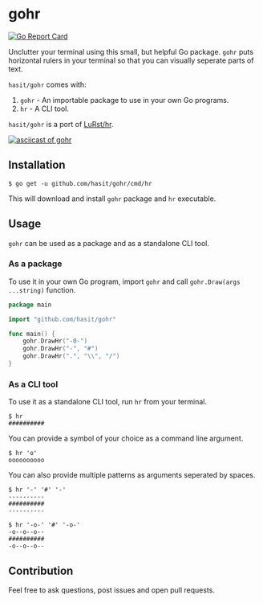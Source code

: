 # gohr

[![Go Report Card](https://goreportcard.com/badge/github.com/hasit/gohr)](https://goreportcard.com/report/github.com/hasit/gohr)

Unclutter your terminal using this small, but helpful Go package. `gohr` puts horizontal rulers in your terminal so that you can visually seperate parts of text.

`hasit/gohr` comes with:
1. `gohr` - An importable package to use in your own Go programs.
2. `hr` - A CLI tool.

`hasit/gohr` is a port of [LuRst/hr](https://github.com/LuRsT/hr).

[![asciicast of gohr](https://asciinema.org/a/124619.png)](https://asciinema.org/a/124619)

## Installation

```
$ go get -u github.com/hasit/gohr/cmd/hr
```

This will download and install `gohr` package and `hr` executable.

## Usage

`gohr` can be used as a package and as a standalone CLI tool.

### As a package

To use it in your own Go program, import `gohr` and call `gohr.Draw(args ...string)` function.

```go
package main

import "github.com/hasit/gohr"

func main() {
	gohr.DrawHr("-0-")
	gohr.DrawHr("-", "#")
	gohr.DrawHr(".", "\\", "/")
}
```

### As a CLI tool

To use it as a standalone CLI tool, run `hr` from your terminal.

```
$ hr
##########
```

You can provide a symbol of your choice as a command line argument.

```
$ hr 'o'
oooooooooo
```

You can also provide multiple patterns as arguments seperated by spaces.

```
$ hr '-' '#' '-'
----------
##########
----------
```

```
$ hr '-o-' '#' '-o-'
-o--o--o--
##########
-o--o--o--
```

## Contribution

Feel free to ask questions, post issues and open pull requests.

